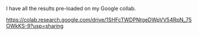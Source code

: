 I have all the results pre-loaded on my Google collab.

https://colab.research.google.com/drive/1SHFcTWDPNtgeDWpVV54RpN_75OWkKS-9?usp=sharing
